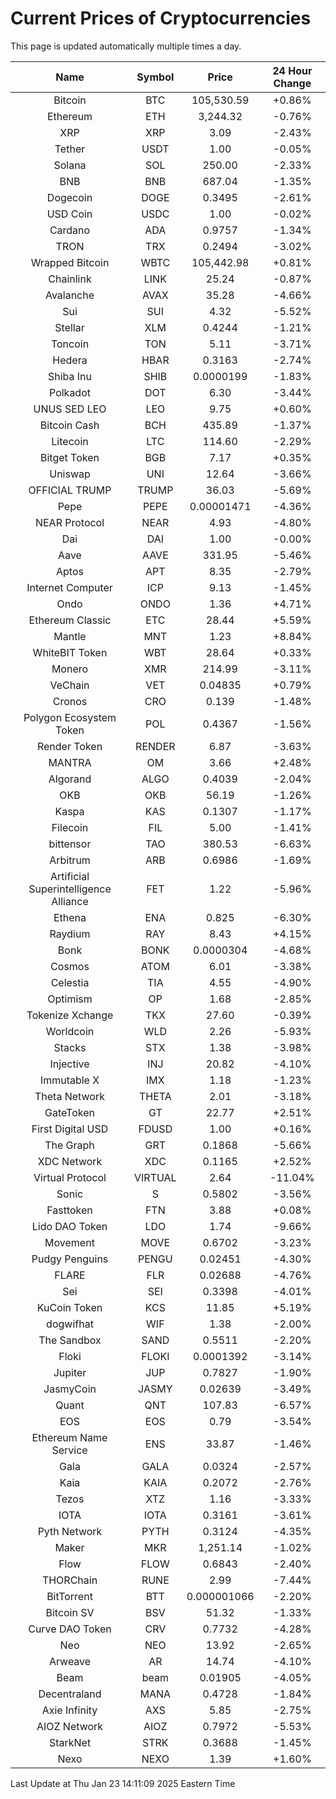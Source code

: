 # Current Prices of Cryptocurrencies
This page is updated automatically multiple times a day.

| Name | Symbol | Price | 24 Hour Change |
| :---: |:---:| :---: | :---: |
| Bitcoin | BTC | 105,530.59 | +0.86% |
| Ethereum | ETH | 3,244.32 | -0.76% |
| XRP | XRP | 3.09 | -2.43% |
| Tether | USDT | 1.00 | -0.05% |
| Solana | SOL | 250.00 | -2.33% |
| BNB | BNB | 687.04 | -1.35% |
| Dogecoin | DOGE | 0.3495 | -2.61% |
| USD Coin | USDC | 1.00 | -0.02% |
| Cardano | ADA | 0.9757 | -1.34% |
| TRON | TRX | 0.2494 | -3.02% |
| Wrapped Bitcoin | WBTC | 105,442.98 | +0.81% |
| Chainlink | LINK | 25.24 | -0.87% |
| Avalanche | AVAX | 35.28 | -4.66% |
| Sui | SUI | 4.32 | -5.52% |
| Stellar | XLM | 0.4244 | -1.21% |
| Toncoin | TON | 5.11 | -3.71% |
| Hedera | HBAR | 0.3163 | -2.74% |
| Shiba Inu | SHIB | 0.0000199 | -1.83% |
| Polkadot | DOT | 6.30 | -3.44% |
| UNUS SED LEO | LEO | 9.75 | +0.60% |
| Bitcoin Cash | BCH | 435.89 | -1.37% |
| Litecoin | LTC | 114.60 | -2.29% |
| Bitget Token | BGB | 7.17 | +0.35% |
| Uniswap | UNI | 12.64 | -3.66% |
| OFFICIAL TRUMP | TRUMP | 36.03 | -5.69% |
| Pepe | PEPE | 0.00001471 | -4.36% |
| NEAR Protocol | NEAR | 4.93 | -4.80% |
| Dai | DAI | 1.00 | -0.00% |
| Aave | AAVE | 331.95 | -5.46% |
| Aptos | APT | 8.35 | -2.79% |
| Internet Computer | ICP | 9.13 | -1.45% |
| Ondo | ONDO | 1.36 | +4.71% |
| Ethereum Classic | ETC | 28.44 | +5.59% |
| Mantle | MNT | 1.23 | +8.84% |
| WhiteBIT Token | WBT | 28.64 | +0.33% |
| Monero | XMR | 214.99 | -3.11% |
| VeChain | VET | 0.04835 | +0.79% |
| Cronos | CRO | 0.139 | -1.48% |
| Polygon Ecosystem Token | POL | 0.4367 | -1.56% |
| Render Token | RENDER | 6.87 | -3.63% |
| MANTRA | OM | 3.66 | +2.48% |
| Algorand | ALGO | 0.4039 | -2.04% |
| OKB | OKB | 56.19 | -1.26% |
| Kaspa | KAS | 0.1307 | -1.17% |
| Filecoin | FIL | 5.00 | -1.41% |
| bittensor | TAO | 380.53 | -6.63% |
| Arbitrum | ARB | 0.6986 | -1.69% |
| Artificial Superintelligence Alliance | FET | 1.22 | -5.96% |
| Ethena | ENA | 0.825 | -6.30% |
| Raydium | RAY | 8.43 | +4.15% |
| Bonk | BONK | 0.0000304 | -4.68% |
| Cosmos | ATOM | 6.01 | -3.38% |
| Celestia | TIA | 4.55 | -4.90% |
| Optimism | OP | 1.68 | -2.85% |
| Tokenize Xchange | TKX | 27.60 | -0.39% |
| Worldcoin | WLD | 2.26 | -5.93% |
| Stacks | STX | 1.38 | -3.98% |
| Injective | INJ | 20.82 | -4.10% |
| Immutable X | IMX | 1.18 | -1.23% |
| Theta Network | THETA | 2.01 | -3.18% |
| GateToken | GT | 22.77 | +2.51% |
| First Digital USD | FDUSD | 1.00 | +0.16% |
| The Graph | GRT | 0.1868 | -5.66% |
| XDC Network | XDC | 0.1165 | +2.52% |
| Virtual Protocol | VIRTUAL | 2.64 | -11.04% |
| Sonic | S | 0.5802 | -3.56% |
| Fasttoken | FTN | 3.88 | +0.08% |
| Lido DAO Token | LDO | 1.74 | -9.66% |
| Movement | MOVE | 0.6702 | -3.23% |
| Pudgy Penguins | PENGU | 0.02451 | -4.30% |
| FLARE | FLR | 0.02688 | -4.76% |
| Sei | SEI | 0.3398 | -4.01% |
| KuCoin Token | KCS | 11.85 | +5.19% |
| dogwifhat | WIF | 1.38 | -2.00% |
| The Sandbox | SAND | 0.5511 | -2.20% |
| Floki | FLOKI | 0.0001392 | -3.14% |
| Jupiter | JUP | 0.7827 | -1.90% |
| JasmyCoin | JASMY | 0.02639 | -3.49% |
| Quant | QNT | 107.83 | -6.57% |
| EOS | EOS | 0.79 | -3.54% |
| Ethereum Name Service | ENS | 33.87 | -1.46% |
| Gala | GALA | 0.0324 | -2.57% |
| Kaia | KAIA | 0.2072 | -2.76% |
| Tezos | XTZ | 1.16 | -3.33% |
| IOTA | IOTA | 0.3161 | -3.61% |
| Pyth Network | PYTH | 0.3124 | -4.35% |
| Maker | MKR | 1,251.14 | -1.02% |
| Flow | FLOW | 0.6843 | -2.40% |
| THORChain | RUNE | 2.99 | -7.44% |
| BitTorrent | BTT | 0.000001066 | -2.20% |
| Bitcoin SV | BSV | 51.32 | -1.33% |
| Curve DAO Token | CRV | 0.7732 | -4.28% |
| Neo | NEO | 13.92 | -2.65% |
| Arweave | AR | 14.74 | -4.10% |
| Beam | beam | 0.01905 | -4.05% |
| Decentraland | MANA | 0.4728 | -1.84% |
| Axie Infinity | AXS | 5.85 | -2.75% |
| AIOZ Network | AIOZ | 0.7972 | -5.53% |
| StarkNet | STRK | 0.3688 | -1.45% |
| Nexo | NEXO | 1.39 | +1.60% |

Last Update at Thu Jan 23 14:11:09 2025 Eastern Time